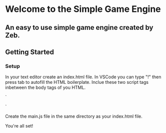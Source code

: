 # Welcome to the Simple Game Engine

## An easy to use simple game engine created by Zeb.

## Getting Started

### Setup

In your text editor create an index.html file. In VSCode you can type "!" then press tab to autofill the HTML boilerplate.
Inclue these two script tags inbetween the body tags of you HTML.

`<script type="module" src="https://www.unpkg.com/browse/simple-game-engine@latest/dist/index.umd.min.js"></script>

<script type="module" src="main.js"></script>`

Create the main.js file in the same directory as your index.html file.

You're all set!
